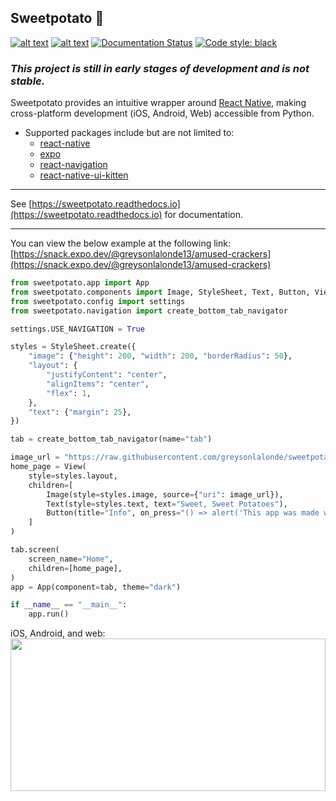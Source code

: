 Sweetpotato 🥔
-----
[![alt text](https://img.shields.io/badge/pypi-0.7.a0-blue)](https://pypi.org/project/sweetpotato)
[![alt text](https://img.shields.io/badge/license-MIT-green)](https://github.com/greysonlalonde/sweetpotato/blob/main/LICENSE)
[![Documentation Status](https://readthedocs.org/projects/sweetpotato/badge/?version=latest)](https://sweetpotato.readthedocs.io/en/latest/?badge=latest)
[![Code style: black](https://img.shields.io/badge/code%20style-black-000000.svg)](https://github.com/psf/black)

### *This project is still in early stages of development and is not stable.*

Sweetpotato provides an intuitive wrapper around [React Native](https://reactnative.dev), making cross-platform
development (iOS, Android, Web)
accessible from Python.

- Supported packages include but are not limited to:
    - [react-native](https://reactnative.dev)
    - [expo](https://expo.dev)
    - [react-navigation](https://reactnavigation.org)
    - [react-native-ui-kitten](https://akveo.github.io/react-native-ui-kitten/)

------

See [https://sweetpotato.readthedocs.io](https://sweetpotato.readthedocs.io) for documentation.

-----
You can view the below example at the following link:
[https://snack.expo.dev/@greysonlalonde13/amused-crackers](https://snack.expo.dev/@greysonlalonde13/amused-crackers)

```python
from sweetpotato.app import App
from sweetpotato.components import Image, StyleSheet, Text, Button, View
from sweetpotato.config import settings
from sweetpotato.navigation import create_bottom_tab_navigator

settings.USE_NAVIGATION = True

styles = StyleSheet.create({
    "image": {"height": 200, "width": 200, "borderRadius": 50},
    "layout": {
        "justifyContent": "center",
        "alignItems": "center",
        "flex": 1,
    },
    "text": {"margin": 25},
})

tab = create_bottom_tab_navigator(name="tab")

image_url = "https://raw.githubusercontent.com/greysonlalonde/sweetpotato/main/media/sweetpotatoes.JPG"
home_page = View(
    style=styles.layout,
    children=[
        Image(style=styles.image, source={"uri": image_url}),
        Text(style=styles.text, text="Sweet, Sweet Potatoes"),
        Button(title="Info", on_press="() => alert('This app was made with sweetpotato')")
    ]
)

tab.screen(
    screen_name="Home",
    children=[home_page],
)
app = App(component=tab, theme="dark")

if __name__ == "__main__":
    app.run()

```

iOS, Android, and web:
<img src="https://raw.githubusercontent.com/greysonlalonde/sweetpotato/main/media/sweetpotato_readme_example.jpg" width=100% height=25% alt="">
